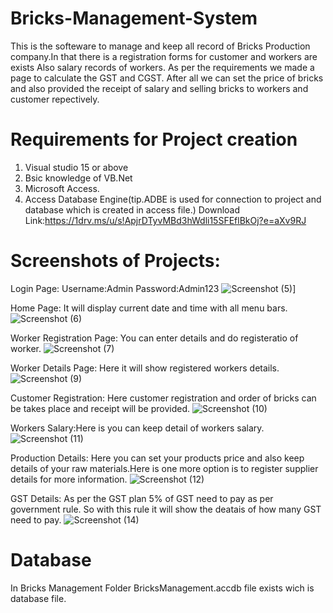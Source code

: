 # Bricks-Management-System

This is the softeware to manage and keep all record of Bricks Production company.In that there is a registration forms for customer and workers
are exists Also salary records of workers. As per the requirements we made a page to calculate the GST and CGST. After all we can set the price of bricks
and also provided the receipt of salary and selling bricks to workers and customer repectively.

# Requirements for Project creation
1. Visual studio 15 or above
2. Bsic knowledge of VB.Net
3. Microsoft Access.
4. Access Database Engine(tip.ADBE is used for connection to project and database which is created in access file.)
Download Link:https://1drv.ms/u/s!ApjrDTyvMBd3hWdli15SFEflBkOj?e=aXv9RJ

# Screenshots of Projects:
Login Page: Username:Admin 
            Password:Admin123
![Screenshot (5)](https://user-images.githubusercontent.com/42617411/72737065-d9af6200-3bc4-11ea-902c-b269b5ba62d9.png)]


Home Page: It will display current date and time with all menu bars.
![Screenshot (6)](https://user-images.githubusercontent.com/42617411/72737232-33179100-3bc5-11ea-9d10-c5a7f08c886f.png)


Worker Registration Page: You can enter details and do registeratio of worker.
![Screenshot (7)](https://user-images.githubusercontent.com/42617411/72737311-57736d80-3bc5-11ea-81ca-08b6cb8d7c8b.png)


Worker Details Page: Here it will show registered workers details.
![Screenshot (9)](https://user-images.githubusercontent.com/42617411/72737440-96092800-3bc5-11ea-83fb-e0d9500573d8.png)


Customer Registration: Here customer registration and order of bricks can be takes place and receipt will be provided.
![Screenshot (10)](https://user-images.githubusercontent.com/42617411/72737626-eb453980-3bc5-11ea-96df-49c04b2eb81f.png)


Workers Salary:Here is you can keep detail of workers salary.
![Screenshot (11)](https://user-images.githubusercontent.com/42617411/72737704-12037000-3bc6-11ea-8883-8ec543c2af8e.png)


Production Details: Here you can set your products price and also keep details of your raw materials.Here is  one more option is to register supplier details for more information. 
![Screenshot (12)](https://user-images.githubusercontent.com/42617411/72737763-3c552d80-3bc6-11ea-8587-213bb8eb05c7.png)


GST Details: As per the GST plan 5% of GST need to pay as per government rule. So with this rule it will show the deatais of how many GST need to pay.
![Screenshot (14)](https://user-images.githubusercontent.com/42617411/72737941-8c33f480-3bc6-11ea-9bef-a3d4635f0f53.png)


# Database
In Bricks Management Folder BricksManagement.accdb file exists wich is database file.
